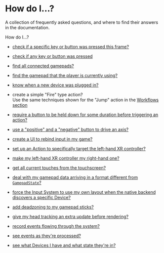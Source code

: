 # How do I…?

A collection of frequently asked questions, and where to find their answers in the documentation.

How do I...?

- [check if a specific key or button was pressed this frame?](../api/UnityEngine.InputSystem.Controls.ButtonControl.html#UnityEngine_InputSystem_Controls_ButtonControl_wasPressedThisFrame)
  
- [check if any key or button was pressed](../api/UnityEngine.InputSystem.InputSystem.html#UnityEngine_InputSystem_InputSystem_onAnyButtonPress)

- [find all connected gamepads?](../api/UnityEngine.InputSystem.Gamepad.html#UnityEngine_InputSystem_Gamepad_all)

- [find the gamepad that the player is currently using?](../api/UnityEngine.InputSystem.Gamepad.html#UnityEngine_InputSystem_Gamepad_current)

- [know when a new device was plugged in?](Devices.md#monitoring-devices)

- create a simple "Fire" type action?</br>
Use the same techniques shown for the "Jump" action in the [Workflows section](Workflows.md)

- [require a button to be held down for some duration before triggering an action?](Interactions.html#hold)

- [use a "positive" and a "negative" button to drive an axis?](ActionBindings.html#1d-axis)

- [create a UI to rebind input in my game?](../api/UnityEngine.InputSystem.InputActionRebindingExtensions.html)

- [set up an Action to specifically target the left-hand XR controller?](../api/UnityEngine.InputSystem.XR.XRController.html#UnityEngine_InputSystem_XR_XRController_leftHand)

- [make my left-hand XR controller my right-hand one?](../api/UnityEngine.InputSystem.XR.XRController.html#UnityEngine_InputSystem_XR_XRController_leftHand)

- [get all current touches from the touchscreen?](Touch.md#reading-all-touches)

- [deal with my gamepad data arriving in a format different from `GamepadState`?](../api/UnityEngine.InputSystem.LowLevel.GamepadState.html)

- [force the Input System to use my own layout when the native backend discovers a specific Device?](Devices.md#native-devices)

- [add deadzoning to my gamepad sticks?](Gamepad.md#deadzones)

- [give my head tracking an extra update before rendering?](../api/UnityEngine.InputSystem.XR.XRHMD.html)

- [record events flowing through the system?](Debugging.md#other-tips)

- [see events as they're processed?](Debugging.md#other-tips)

- [see what Devices I have and what state they're in?](Debugging.html#debugging-devices)

